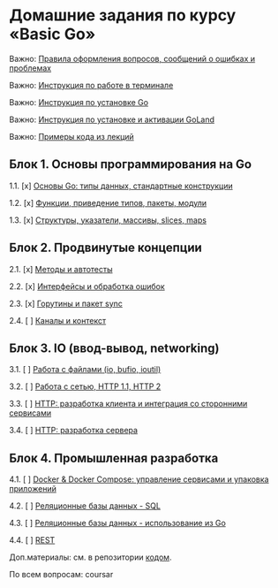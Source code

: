 # Домашние задания по курсу «Basic Go»

Важно: [Правила оформления вопросов, сообщений о ошибках и проблемах](report-requirements.md)

Важно: [Инструкция по работе в терминале](terminal.md)

Важно: [Инструкция по установке Go](go-installation.md)

Важно: [Инструкция по установке и активации GoLand](goland-installation.md)

Важно: [Примеры кода из лекций](https://github.com/netology-code/bgo-code)

## Блок 1. Основы программирования на Go

1.1. [x] [Основы Go: типы данных, стандартные конструкции](01_std)

1.2. [x] [Функции, приведение типов, пакеты, модули](02_func)

1.3. [x] [Структуры, указатели, массивы, slices, maps](03_types)

## Блок 2. Продвинутые концепции

2.1. [x] [Методы и автотесты](04_methods)

2.2. [x] [Интерфейсы и обработка ошибок](05_errors)

2.3. [x] [Горутины и пакет sync](06_goroutines)

2.4. [ ] [Каналы и контекст](07_channels)

## Блок 3. IO (ввод-вывод, networking)

3.1. [ ] [Работа с файлами (io, bufio, ioutil)](08_files)

3.2. [ ] [Работа с сетью, HTTP 1.1, HTTP 2](09_network)

3.3. [ ] [HTTP: разработка клиента и интеграция со сторонними сервисами](10_client)

3.4. [ ] [HTTP: разработка сервера](11_server)

## Блок 4. Промышленная разработка

4.1. [ ] [Docker & Docker Compose: управление сервисами и упаковка приложений](12_docker)

4.2. [ ] [Реляционные базы данных - SQL](13_sql)

4.3. [ ] [Реляционные базы данных - использование из Go](14_gosql)

4.4. [ ] [REST](15_rest)

Доп.материалы: см. в репозитории [кодом](https://github.com/netology-code/bgo-code).

По всем вопросам: coursar
